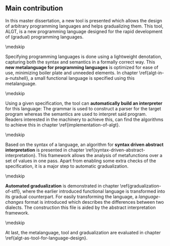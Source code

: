 
Main contribution
----------------

In this master dissertation, a new tool is presented which allows the design of arbitrary programming languages and helps gradualizing them. This tool, ALGT, is a new programming language designed for the rapid development of (gradual) programming languages. 

\medskip

Specifying programming languages is done using a lightweight denotation, capturing both the syntax and semantics in a formally correct way. This  **new metalanguage for programming languages** is optimized for ease of use, minimizing boiler plate and unneeded elements. In chapter \ref{algt-in-a-nutshell}, a small functional language is specified using this metalanguage. 

\medskip

Using a given specification, the tool can **automatically build an interpreter** for this language: The grammar is used to construct a parser for the target program whereas the semantics are used to interpret said program. Readers interested in the machinery to achieve this, can find the algorithms to achieve this in chapter \ref{implementation-of-algt}. 

\medskip

Based on the syntax of a language, an algorithm for **syntax driven abstract interpretation** is presented in chapter \ref{syntax-driven-abstract-interpretation}. This framework allows the analysis of metafunctions over a set of values in one pass. Apart from enabling some extra checks of the specification, it is a major step to automatic gradualization.

\medskip

**Automated gradualization** is demonstrated in chapter \ref{gradualization-of-stfl}, where the earlier introduced functional language is transformed into its gradual counterpart. For easily transforming the language, a _language-changes_ format is introduced which describes the differences between two dialects. The construction this file is aided by the abstract interpretation framework.

\medskip

At last, the metalanguage, tool and gradualization are evaluated in chapter \ref{algt-as-tool-for-language-design}. 
